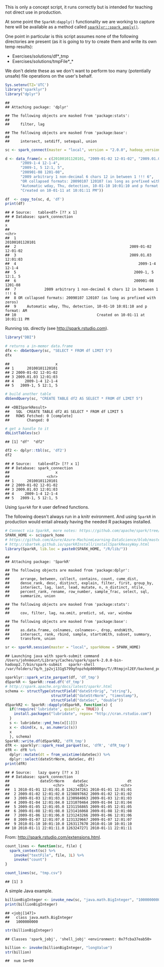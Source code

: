 This is only a concept script, it runs correctly but is intended for teaching not direct use in production.

At some point the `SparkR:dapply()` functionality we are working to capture here will be available as a method called [`sparklyr::spark_apply()`](https://github.com/rstudio/sparklyr/pull/728).

One point in particular is this script assumes none of the following directories are present (as it is going to try to create them and write its own temp results):

-   Exercises/solutions/df\*\_tmp
-   Exercises/solutions/tmpFile\*\_\*

We don't delete these as we don't want to perform too many (potentially unsafe) file operations on the user's behalf.

``` r
Sys.setenv(TZ='UTC')
library("sparklyr")
library("dplyr")
```

    ## 
    ## Attaching package: 'dplyr'

    ## The following objects are masked from 'package:stats':
    ## 
    ##     filter, lag

    ## The following objects are masked from 'package:base':
    ## 
    ##     intersect, setdiff, setequal, union

``` r
sc <- spark_connect(master = "local", version = "2.0.0", hadoop_version="2.7")
```

``` r
d <- data_frame(x = c(20100101120101, "2009-01-02 12-01-02", "2009.01.03 12:01:03",
       "2009-1-4 12-1-4",
       "2009-1, 5 12:1, 5",
       "200901-08 1201-08",
       "2009 arbitrary 1 non-decimal 6 chars 12 in between 1 !!! 6",
       "OR collapsed formats: 20090107 120107 (as long as prefixed with zeros)",
       "Automatic wday, Thu, detection, 10-01-10 10:01:10 and p format: AM",
       "Created on 10-01-11 at 10:01:11 PM"))

df  <- copy_to(sc, d, 'df')
print(df)
```

    ## # Source:   table<df> [?? x 1]
    ## # Database: spark_connection
    ##                                                                         x
    ##                                                                     <chr>
    ##  1                                                         20100101120101
    ##  2                                                    2009-01-02 12-01-02
    ##  3                                                    2009.01.03 12:01:03
    ##  4                                                        2009-1-4 12-1-4
    ##  5                                                      2009-1, 5 12:1, 5
    ##  6                                                      200901-08 1201-08
    ##  7             2009 arbitrary 1 non-decimal 6 chars 12 in between 1 !!! 6
    ##  8 OR collapsed formats: 20090107 120107 (as long as prefixed with zeros)
    ##  9     Automatic wday, Thu, detection, 10-01-10 10:01:10 and p format: AM
    ## 10                                     Created on 10-01-11 at 10:01:11 PM

Running `SQL` directly (see <http://spark.rstudio.com>).

``` r
library("DBI")

# returns a in-memor data.frame
dfx <- dbGetQuery(sc, "SELECT * FROM df LIMIT 5")
dfx
```

    ##                     x
    ## 1      20100101120101
    ## 2 2009-01-02 12-01-02
    ## 3 2009.01.03 12:01:03
    ## 4     2009-1-4 12-1-4
    ## 5   2009-1, 5 12:1, 5

``` r
# build another table
dbSendQuery(sc, "CREATE TABLE df2 AS SELECT * FROM df LIMIT 5")
```

    ## <DBISparkResult>
    ##   SQL  CREATE TABLE df2 AS SELECT * FROM df LIMIT 5
    ##   ROWS Fetched: 0 [complete]
    ##        Changed: 0

``` r
# get a handle to it
dbListTables(sc)
```

    ## [1] "df"  "df2"

``` r
df2 <- dplyr::tbl(sc, 'df2')
df2
```

    ## # Source:   table<df2> [?? x 1]
    ## # Database: spark_connection
    ##                     x
    ##                 <chr>
    ## 1      20100101120101
    ## 2 2009-01-02 12-01-02
    ## 3 2009.01.03 12:01:03
    ## 4     2009-1-4 12-1-4
    ## 5   2009-1, 5 12:1, 5

Using `SparkR` for `R` user defined functions.

The following doesn't always run in a knitr evironment. And using `SparkR` in production would entail already having the needed R packages installed.

``` r
# Connect via SparkR, more notes: https://github.com/apache/spark/tree/master/R
SPARK_HOME <- sc$spark_home
# https://github.com/Azure/Azure-MachineLearning-DataScience/blob/master/Misc/KDDCup2016/Code/SparkR/SparkR_sparklyr_NYCTaxi.Rmd
# http://sbartek.github.io/sparkRInstall/installSparkReasyWay.html
library(SparkR, lib.loc = paste0(SPARK_HOME, "/R/lib/"))
```

    ## 
    ## Attaching package: 'SparkR'

    ## The following objects are masked from 'package:dplyr':
    ## 
    ##     arrange, between, collect, contains, count, cume_dist,
    ##     dense_rank, desc, distinct, explain, filter, first, group_by,
    ##     intersect, lag, last, lead, mutate, n, n_distinct, ntile,
    ##     percent_rank, rename, row_number, sample_frac, select, sql,
    ##     summarize, union

    ## The following objects are masked from 'package:stats':
    ## 
    ##     cov, filter, lag, na.omit, predict, sd, var, window

    ## The following objects are masked from 'package:base':
    ## 
    ##     as.data.frame, colnames, colnames<-, drop, endsWith,
    ##     intersect, rank, rbind, sample, startsWith, subset, summary,
    ##     transform, union

``` r
sr <- sparkR.session(master = "local", sparkHome = SPARK_HOME)
```

    ## Launching java with spark-submit command /Users/johnmount/Library/Caches/spark/spark-2.0.0-bin-hadoop2.7/bin/spark-submit   sparkr-shell /var/folders/7q/h_jp2vj131g5799gfnpzhdp80000gn/T//Rtmpjnl2EF/backend_port30072a4caa05

``` r
sparklyr::spark_write_parquet(df, 'df_tmp')
dSparkR <- SparkR::read.df('df_tmp')
# http://spark.apache.org/docs/latest/sparkr.html
schema <- structType(structField("dateStrOrig", "string"), 
                     structField("dateStrNorm", "timestamp"),
                     structField("dateSec", "double"))
dSparkR2 <- SparkR::dapply(dSparkR, function(x) {
  if(!require('lubridate', quietly = TRUE)) {
    install.packages("lubridate", repos= "http://cran.rstudio.com")
  }
  s <- lubridate::ymd_hms(x[[1]])
  x <- cbind(x, s, as.numeric(s))
  x
  }, schema)
SparkR::write.df(dSparkR2, 'dfR_tmp')
dfR <- sparklyr::spark_read_parquet(sc, 'dfR', 'dfR_tmp')
dfR <- dfR %>% 
  dplyr::mutate(dt = from_unixtime(dateSec)) %>%
  dplyr::select(dateStrNorm, dateSec, dt)
print(dfR)
```

    ## # Source:   lazy query [?? x 3]
    ## # Database: spark_connection
    ##              dateStrNorm    dateSec                  dt
    ##                    <chr>      <dbl>               <chr>
    ##  1 2010-01-01 12:01:01.0 1262347261 2010-01-01 12:01:01
    ##  2 2009-01-02 12:01:02.0 1230897662 2009-01-02 12:01:02
    ##  3 2009-01-03 12:01:03.0 1230984063 2009-01-03 12:01:03
    ##  4 2009-01-04 12:01:04.0 1231070464 2009-01-04 12:01:04
    ##  5 2009-01-05 12:01:05.0 1231156865 2009-01-05 12:01:05
    ##  6 2009-01-08 12:01:08.0 1231416068 2009-01-08 12:01:08
    ##  7 2009-01-06 12:01:06.0 1231243266 2009-01-06 12:01:06
    ##  8 2009-01-07 12:01:07.0 1231329667 2009-01-07 12:01:07
    ##  9 2010-01-10 10:01:10.0 1263117670 2010-01-10 10:01:10
    ## 10 2010-01-11 22:01:11.0 1263247271 2010-01-11 22:01:11

From: <http://spark.rstudio.com/extensions.html>.

``` r
count_lines <- function(sc, file) {
  spark_context(sc) %>% 
    invoke("textFile", file, 1L) %>% 
    invoke("count")
}

count_lines(sc, "tmp.csv")
```

    ## [1] 3

A simple Java example.

``` r
billionBigInteger <- invoke_new(sc, "java.math.BigInteger", "1000000000")
print(billionBigInteger)
```

    ## <jobj[147]>
    ##   class java.math.BigInteger
    ##   1000000000

``` r
str(billionBigInteger)
```

    ## Classes 'spark_jobj', 'shell_jobj' <environment: 0x7fcba37eab50>

``` r
billion <- invoke(billionBigInteger, "longValue")
str(billion)
```

    ##  num 1e+09
